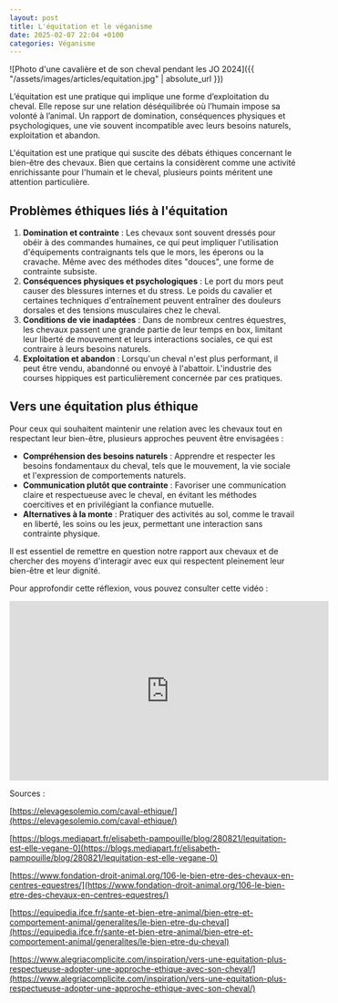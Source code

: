 ```yaml
---
layout: post
title: L'équitation et le véganisme
date: 2025-02-07 22:04 +0100
categories: Véganisme
---
```


![Photo d'une cavalière et de son cheval pendant les JO 2024]({{ "/assets/images/articles/equitation.jpg" | absolute_url }})

L’équitation est une pratique qui implique une forme d’exploitation du cheval. Elle repose sur une relation déséquilibrée où l’humain impose sa volonté à l’animal. Un rapport de domination, conséquences physiques et psychologiques, une vie souvent incompatible avec leurs besoins naturels, exploitation et abandon.

L'équitation est une pratique qui suscite des débats éthiques concernant le bien-être des chevaux. Bien que certains la considèrent comme une activité enrichissante pour l'humain et le cheval, plusieurs points méritent une attention particulière.

## Problèmes éthiques liés à l'équitation

1. **Domination et contrainte** : Les chevaux sont souvent dressés pour obéir à des commandes humaines, ce qui peut impliquer l'utilisation d'équipements contraignants tels que le mors, les éperons ou la cravache. Même avec des méthodes dites "douces", une forme de contrainte subsiste.
2. **Conséquences physiques et psychologiques** : Le port du mors peut causer des blessures internes et du stress. Le poids du cavalier et certaines techniques d'entraînement peuvent entraîner des douleurs dorsales et des tensions musculaires chez le cheval.
3. **Conditions de vie inadaptées** : Dans de nombreux centres équestres, les chevaux passent une grande partie de leur temps en box, limitant leur liberté de mouvement et leurs interactions sociales, ce qui est contraire à leurs besoins naturels.
4. **Exploitation et abandon** : Lorsqu'un cheval n'est plus performant, il peut être vendu, abandonné ou envoyé à l'abattoir. L'industrie des courses hippiques est particulièrement concernée par ces pratiques.

## Vers une équitation plus éthique

Pour ceux qui souhaitent maintenir une relation avec les chevaux tout en respectant leur bien-être, plusieurs approches peuvent être envisagées :

- **Compréhension des besoins naturels** : Apprendre et respecter les besoins fondamentaux du cheval, tels que le mouvement, la vie sociale et l'expression de comportements naturels.
- **Communication plutôt que contrainte** : Favoriser une communication claire et respectueuse avec le cheval, en évitant les méthodes coercitives et en privilégiant la confiance mutuelle.
- **Alternatives à la monte** : Pratiquer des activités au sol, comme le travail en liberté, les soins ou les jeux, permettant une interaction sans contrainte physique.

Il est essentiel de remettre en question notre rapport aux chevaux et de chercher des moyens d'interagir avec eux qui respectent pleinement leur bien-être et leur dignité.

Pour approfondir cette réflexion, vous pouvez consulter cette vidéo :

<iframe width="560" height="315" src="https://www.youtube-nocookie.com/embed/dEtv0INA6_k?si=zNvhvZTqAP7TXP1K" title="YouTube video player" frameborder="0" allow="accelerometer; autoplay; clipboard-write; encrypted-media; gyroscope; picture-in-picture; web-share" referrerpolicy="strict-origin-when-cross-origin" allowfullscreen></iframe>

Sources :

[https://elevagesolemio.com/caval-ethique/](https://elevagesolemio.com/caval-ethique/)

[https://blogs.mediapart.fr/elisabeth-pampouille/blog/280821/lequitation-est-elle-vegane-0](https://blogs.mediapart.fr/elisabeth-pampouille/blog/280821/lequitation-est-elle-vegane-0)

[https://www.fondation-droit-animal.org/106-le-bien-etre-des-chevaux-en-centres-equestres/](https://www.fondation-droit-animal.org/106-le-bien-etre-des-chevaux-en-centres-equestres/)

[https://equipedia.ifce.fr/sante-et-bien-etre-animal/bien-etre-et-comportement-animal/generalites/le-bien-etre-du-cheval](https://equipedia.ifce.fr/sante-et-bien-etre-animal/bien-etre-et-comportement-animal/generalites/le-bien-etre-du-cheval)

[https://www.alegriacomplicite.com/inspiration/vers-une-equitation-plus-respectueuse-adopter-une-approche-ethique-avec-son-cheval/](https://www.alegriacomplicite.com/inspiration/vers-une-equitation-plus-respectueuse-adopter-une-approche-ethique-avec-son-cheval/)